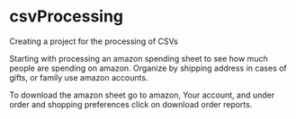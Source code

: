 # csvProcessing
Creating a project for the processing of CSVs

Starting with processing an amazon spending sheet to see how much people are spending on amazon.
Organize by shipping address in cases of gifts, or family use amazon accounts.


To download the amazon sheet go to amazon, Your account, and under order and shopping preferences
click on download order reports.
